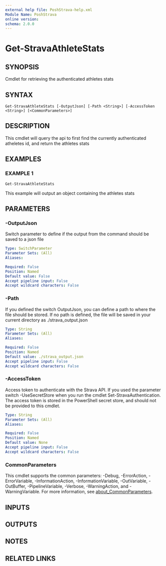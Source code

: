 ```yaml
---
external help file: PoshStrava-help.xml
Module Name: PoshStrava
online version:
schema: 2.0.0
---
```


# Get-StravaAthleteStats

## SYNOPSIS
Cmdlet for retrieving the authenticated athletes stats

## SYNTAX

```
Get-StravaAthleteStats [-OutputJson] [-Path <String>] [-AccessToken <String>] [<CommonParameters>]
```

## DESCRIPTION
This cmdlet will query the api to first find the currently authenticated atheletes id, and return the athletes stats

## EXAMPLES

### EXAMPLE 1
```
Get-StravaAthleteStats
```

This example will output an object containing the athletes stats

## PARAMETERS

### -OutputJson
Switch parameter to define if the output from the command should be saved to a json file

```yaml
Type: SwitchParameter
Parameter Sets: (All)
Aliases:

Required: False
Position: Named
Default value: False
Accept pipeline input: False
Accept wildcard characters: False
```

### -Path
If you defined the switch OutputJson, you can define a path to where the file should be stored.
If no path is defined, the file will be saved in your current directory as ./strava_output.json

```yaml
Type: String
Parameter Sets: (All)
Aliases:

Required: False
Position: Named
Default value: ./strava_output.json
Accept pipeline input: False
Accept wildcard characters: False
```

### -AccessToken
Access token to authenticate with the Strava API.
If you used the parameter switch -UseSecretStore when you run 
the cmdlet Set-StravaAuthentication.
The access token is stored in the PowerShell secret store, and should not 
be provided to this cmdlet.

```yaml
Type: String
Parameter Sets: (All)
Aliases:

Required: False
Position: Named
Default value: None
Accept pipeline input: False
Accept wildcard characters: False
```

### CommonParameters
This cmdlet supports the common parameters: -Debug, -ErrorAction, -ErrorVariable, -InformationAction, -InformationVariable, -OutVariable, -OutBuffer, -PipelineVariable, -Verbose, -WarningAction, and -WarningVariable. For more information, see [about_CommonParameters](http://go.microsoft.com/fwlink/?LinkID=113216).

## INPUTS

## OUTPUTS

## NOTES

## RELATED LINKS

